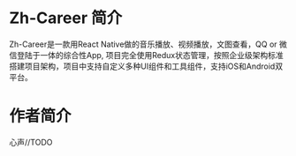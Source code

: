 # Zh-Career 简介
Zh-Career是一款用React Native做的音乐播放、视频播放，文图查看，QQ or 微信登陆于一体的综合性App, 项目完全使用Redux状态管理，按照企业级架构标准搭建项目架构，项目中支持自定义多种UI组件和工具组件，支持iOS和Android双平台。
# 作者简介
心声//TODO
